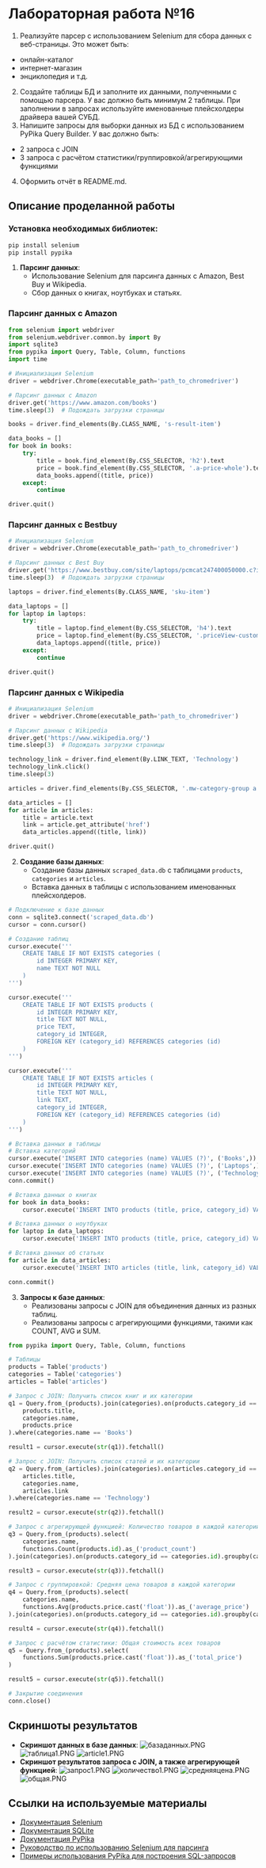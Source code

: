 # Лабораторная работа №16
1. Реализуйте парсер с использованием Selenium для сбора данных с веб-страницы. Это может быть:
- онлайн-каталог
- интернет-магазин
- энциклопедия и т.д.
2. Создайте таблицы БД и заполните их данными, полученными с помощью парсера. У вас должно быть минимум 2 таблицы. При заполнении в запросах используйте именованные плейсхолдеры драйвера вашей СУБД.
3. Напишите запросы для выборки данных из БД с использованием PyPika Query Builder. У вас должно быть:
- 2 запроса с JOIN
- 3 запроса с расчётом статистики/группировкой/агрегирующими функциями
4. Оформить отчёт в README.md.
## Описание проделанной работы
### Установка необходимых библиотек:
``` py
pip install selenium
pip install pypika
```
1. **Парсинг данных**:
   - Использование Selenium для парсинга данных с Amazon, Best Buy и Wikipedia.
   - Сбор данных о книгах, ноутбуках и статьях.
### Парсинг данных с Amazon
``` py
from selenium import webdriver
from selenium.webdriver.common.by import By
import sqlite3
from pypika import Query, Table, Column, functions
import time

# Инициализация Selenium
driver = webdriver.Chrome(executable_path='path_to_chromedriver')

# Парсинг данных с Amazon
driver.get('https://www.amazon.com/books')
time.sleep(3)  # Подождать загрузки страницы

books = driver.find_elements(By.CLASS_NAME, 's-result-item')

data_books = []
for book in books:
    try:
        title = book.find_element(By.CSS_SELECTOR, 'h2').text
        price = book.find_element(By.CSS_SELECTOR, '.a-price-whole').text
        data_books.append((title, price))
    except:
        continue

driver.quit()
```
### Парсинг данных с Bestbuy
``` py
# Инициализация Selenium
driver = webdriver.Chrome(executable_path='path_to_chromedriver')

# Парсинг данных с Best Buy
driver.get('https://www.bestbuy.com/site/laptops/pcmcat247400050000.c?id=pcmcat247400050000')
time.sleep(3)  # Подождать загрузки страницы

laptops = driver.find_elements(By.CLASS_NAME, 'sku-item')

data_laptops = []
for laptop in laptops:
    try:
        title = laptop.find_element(By.CSS_SELECTOR, 'h4').text
        price = laptop.find_element(By.CSS_SELECTOR, '.priceView-customer-price').text
        data_laptops.append((title, price))
    except:
        continue

driver.quit()
```
### Парсинг данных с Wikipedia
``` py
# Инициализация Selenium
driver = webdriver.Chrome(executable_path='path_to_chromedriver')

# Парсинг данных с Wikipedia
driver.get('https://www.wikipedia.org/')
time.sleep(3)  # Подождать загрузки страницы

technology_link = driver.find_element(By.LINK_TEXT, 'Technology')
technology_link.click()
time.sleep(3)

articles = driver.find_elements(By.CSS_SELECTOR, '.mw-category-group a')

data_articles = []
for article in articles:
    title = article.text
    link = article.get_attribute('href')
    data_articles.append((title, link))

driver.quit()
```
2. **Создание базы данных**:
   - Создание базы данных `scraped_data.db` с таблицами `products`, `categories` и `articles`.
   - Вставка данных в таблицы с использованием именованных плейсхолдеров.
``` py
# Подключение к базе данных
conn = sqlite3.connect('scraped_data.db')
cursor = conn.cursor()

# Создание таблиц
cursor.execute('''
    CREATE TABLE IF NOT EXISTS categories (
        id INTEGER PRIMARY KEY,
        name TEXT NOT NULL
    )
''')

cursor.execute('''
    CREATE TABLE IF NOT EXISTS products (
        id INTEGER PRIMARY KEY,
        title TEXT NOT NULL,
        price TEXT,
        category_id INTEGER,
        FOREIGN KEY (category_id) REFERENCES categories (id)
    )
''')

cursor.execute('''
    CREATE TABLE IF NOT EXISTS articles (
        id INTEGER PRIMARY KEY,
        title TEXT NOT NULL,
        link TEXT,
        category_id INTEGER,
        FOREIGN KEY (category_id) REFERENCES categories (id)
    )
''')

# Вставка данных в таблицы
# Вставка категорий
cursor.execute('INSERT INTO categories (name) VALUES (?)', ('Books',))
cursor.execute('INSERT INTO categories (name) VALUES (?)', ('Laptops',))
cursor.execute('INSERT INTO categories (name) VALUES (?)', ('Technology',))
conn.commit()

# Вставка данных о книгах
for book in data_books:
    cursor.execute('INSERT INTO products (title, price, category_id) VALUES (?, ?, ?)', (book[0], book[1], 1))

# Вставка данных о ноутбуках
for laptop in data_laptops:
    cursor.execute('INSERT INTO products (title, price, category_id) VALUES (?, ?, ?)', (laptop[0], laptop[1], 2))

# Вставка данных об статьях
for article in data_articles:
    cursor.execute('INSERT INTO articles (title, link, category_id) VALUES (?, ?, ?)', (article[0], article[1], 3))

conn.commit()
```
3. **Запросы к базе данных**:
   - Реализованы запросы с JOIN для объединения данных из разных таблиц.
   - Реализованы запросы с агрегирующими функциями, такими как COUNT, AVG и SUM.
``` py
from pypika import Query, Table, Column, functions

# Таблицы
products = Table('products')
categories = Table('categories')
articles = Table('articles')

# Запрос с JOIN: Получить список книг и их категории
q1 = Query.from_(products).join(categories).on(products.category_id == categories.id).select(
    products.title,
    categories.name,
    products.price
).where(categories.name == 'Books')

result1 = cursor.execute(str(q1)).fetchall()

# Запрос с JOIN: Получить список статей и их категории
q2 = Query.from_(articles).join(categories).on(articles.category_id == categories.id).select(
    articles.title,
    categories.name,
    articles.link
).where(categories.name == 'Technology')

result2 = cursor.execute(str(q2)).fetchall()

# Запрос с агрегирующей функцией: Количество товаров в каждой категории
q3 = Query.from_(products).select(
    categories.name,
    functions.Count(products.id).as_('product_count')
).join(categories).on(products.category_id == categories.id).groupby(categories.name)

result3 = cursor.execute(str(q3)).fetchall()

# Запрос с группировкой: Средняя цена товаров в каждой категории
q4 = Query.from_(products).select(
    categories.name,
    functions.Avg(products.price.cast('float')).as_('average_price')
).join(categories).on(products.category_id == categories.id).groupby(categories.name)

result4 = cursor.execute(str(q4)).fetchall()

# Запрос с расчётом статистики: Общая стоимость всех товаров
q5 = Query.from_(products).select(
    functions.Sum(products.price.cast('float')).as_('total_price')
)

result5 = cursor.execute(str(q5)).fetchall()

# Закрытие соединения
conn.close()
```
## Скриншоты результатов

- **Скриншот данных в базе данных**:
![базаданных.PNG](базаданных.PNG)
![таблица1.PNG](таблица1.PNG)
![article1.PNG](article1.PNG)
- **Скриншот результатов запроса с JOIN, а также агрегирующей функцией**:
  ![запрос1.PNG](запрос1.PNG)
![количество1.PNG](количество1.PNG)
![средняяцена.PNG](средняяцена.PNG)
![общая.PNG](общая.PNG)
## Ссылки на используемые материалы

- [Документация Selenium](https://www.selenium.dev/documentation/)
- [Документация SQLite](https://www.sqlite.org/docs.html)
- [Документация PyPika](https://pypika.readthedocs.io/en/latest/)
- [Руководство по использованию Selenium для парсинга](https://realpython.com/modern-web-automation-with-python-and-selenium/)
- [Примеры использования PyPika для построения SQL-запросов](https://github.com/kayak/pypika)
